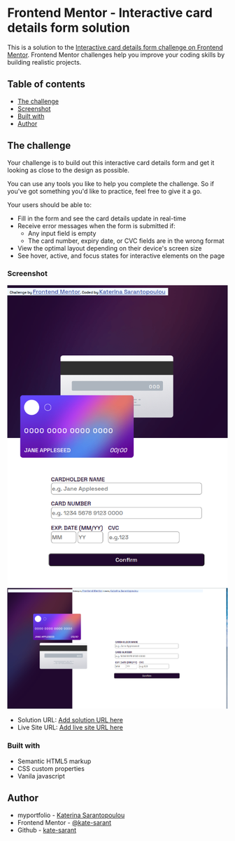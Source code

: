 # Frontend Mentor - Interactive card details form solution

This is a solution to the [Interactive card details form challenge on Frontend Mentor](https://www.frontendmentor.io/challenges/interactive-card-details-form-XpS8cKZDWw). Frontend Mentor challenges help you improve your coding skills by building realistic projects.
## Table of contents

  - [The challenge](#the-challenge)
  - [Screenshot](#screenshot)
  - [Built with](#built-with)
  - [Author](#author)




## The challenge

Your challenge is to build out this interactive card details form and get it looking as close to the design as possible.

You can use any tools you like to help you complete the challenge. So if you've got something you'd like to practice, feel free to give it a go.

Your users should be able to:

- Fill in the form and see the card details update in real-time
- Receive error messages when the form is submitted if:
  - Any input field is empty
  - The card number, expiry date, or CVC fields are in the wrong format
- View the optimal layout depending on their device's screen size
- See hover, active, and focus states for interactive elements on the page


### Screenshot

![](./mobile.png)
![](./desktopSkreen.png)

- Solution URL: [Add solution URL here](https://www.frontendmentor.io/solutions/interactive-card-details-form-Cb_PJdLfre)
- Live Site URL: [Add live site URL here](https://peppy-kitten-62083a.netlify.app/)


### Built with

- Semantic HTML5 markup
- CSS custom properties
- Vanila javascript



## Author
- myportfolio - [Katerina Sarantopoulou](https://myportfolio-katesarant.netlify.app/)
- Frontend Mentor - [@kate-sarant](https://www.frontendmentor.io/profile/kate-sarant)
- Github - [kate-sarant](https://github.com/kate-sarant)
